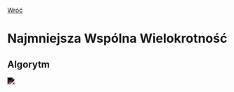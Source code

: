 [Wróć](../../../../../..)

# **N**ajmniejsza **W**spólna **W**ielokrotność

## Algorytm

<img src="https://latex.codecogs.com/svg.image?NWW(a,%20b)%20=%20\frac{a*b}{NWD(a,%20b)}" style="filter:invert(1)">